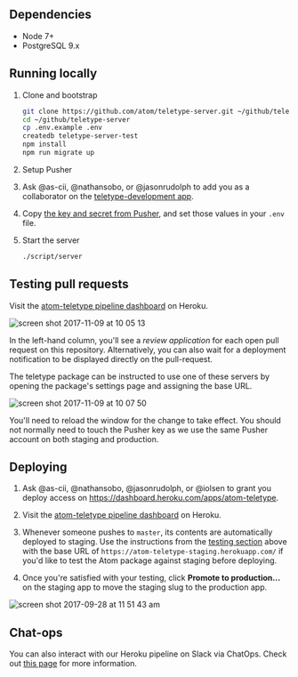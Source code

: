 ## Dependencies

- Node 7+
- PostgreSQL 9.x

## Running locally

1. Clone and bootstrap

    ```sh
    git clone https://github.com/atom/teletype-server.git ~/github/teletype-server
    cd ~/github/teletype-server
    cp .env.example .env
    createdb teletype-server-test
    npm install
    npm run migrate up
    ```

2. Setup Pusher
  1. Ask @as-cii, @nathansobo, or @jasonrudolph to add you as a collaborator on the [teletype-development app](https://dashboard.pusher.com/apps/348824).
  2. Copy [the key and secret from Pusher](https://dashboard.pusher.com/apps/348824/keys), and set those values in your `.env` file.

3. Start the server

    ```sh
    ./script/server
    ```

## Testing pull requests

Visit the [atom-teletype pipeline dashboard](https://dashboard.heroku.com/pipelines/7b6e5b11-ca97-402a-8b3f-b48f2d1645cf) on Heroku.

![screen shot 2017-11-09 at 10 05 13](https://user-images.githubusercontent.com/482957/32596993-87956fe4-c535-11e7-8d3a-651cf4348795.png)

In the left-hand column, you'll see a *review application* for each open pull request on this repository. Alternatively, you can also wait for a deployment notification to be displayed directly on the pull-request.

The teletype package can be instructed to use one of these servers by opening the package's settings page and assigning the base URL.

![screen shot 2017-11-09 at 10 07 50](https://user-images.githubusercontent.com/482957/32597088-dd1907aa-c535-11e7-937e-ba254300fca3.png)

You'll need to reload the window for the change to take effect. You should not normally need to touch the Pusher key as we use the same Pusher account on both staging and production.

## Deploying

1. Ask @as-cii, @nathansobo, @jasonrudolph, or @iolsen to grant you deploy access on https://dashboard.heroku.com/apps/atom-teletype.

2. Visit the [atom-teletype pipeline dashboard](https://dashboard.heroku.com/pipelines/7b6e5b11-ca97-402a-8b3f-b48f2d1645cf) on Heroku.

3. Whenever someone pushes to `master`, its contents are automatically deployed to staging. Use the instructions from the [testing section](#Testing) above with the base URL of `https://atom-teletype-staging.herokuapp.com/` if you'd like to test the Atom package against staging before deploying.

4. Once you're satisfied with your testing, click **Promote to production...** on the staging app to move the staging slug to the production app.

![screen shot 2017-09-28 at 11 51 43 am](https://user-images.githubusercontent.com/1789/30982049-8eef0d9e-a443-11e7-8e2b-bf143dbd24a4.png)

## Chat-ops

You can also interact with our Heroku pipeline on Slack via ChatOps. Check out [this page](https://devcenter.heroku.com/articles/chatops) for more information.
